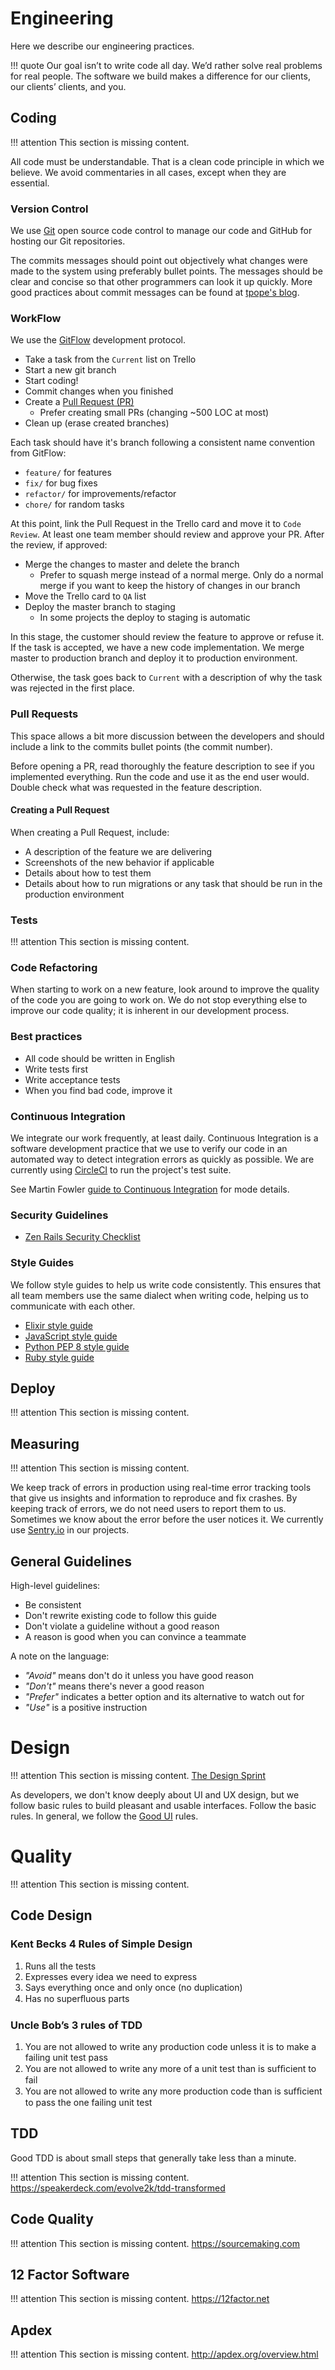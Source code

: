 # Engineering

Here we describe our engineering practices.

!!! quote
    Our goal isn’t to write code all day.
    We’d rather solve real problems for real people.
    The software we build makes a difference
    for our clients, our clients’ clients, and you.

## Coding

!!! attention
    This section is missing content.

All code must be understandable. That is a clean code principle in which we
believe. We avoid commentaries in all cases, except when they are essential.

### Version Control

We use [Git](https://git-scm.com/) open source code control to manage our code
and GitHub for hosting our Git repositories.

The commits messages should point out objectively what changes were made to the
system using preferably bullet points. The messages should be clear and concise
so that other programmers can look it up quickly. More good practices about
commit messages can be found at
[tpope's blog](http://tbaggery.com/2008/04/19/a-note-about-git-commit-messages.html).

### WorkFlow

We use the [GitFlow](http://nvie.com/posts/a-successful-git-branching-model/)
development protocol.

* Take a task from the `Current` list on Trello
* Start a new git branch
* Start coding!
* Commit changes when you finished
* Create a [Pull Request (PR)](https://help.github.com/articles/creating-a-pull-request)
    * Prefer creating small PRs (changing ~500 LOC at most)
* Clean up (erase created branches)

Each task should have it's branch following a consistent name convention from
GitFlow:

* `feature/` for features
* `fix/` for bug fixes
* `refactor/` for improvements/refactor
* `chore/` for random tasks

At this point, link the Pull Request in the Trello card and move it to `Code Review`.
At least one team member should review and approve your PR. After the review, if
approved:

* Merge the changes to master and delete the branch
    * Prefer to squash merge instead of a normal merge. Only do a normal merge if
      you want to keep the history of changes in our branch
* Move the Trello card to `QA` list
* Deploy the master branch to staging
    * In some projects the deploy to staging is automatic

In this stage, the customer should review the feature to approve or refuse it.
If the task is accepted, we have a new code implementation. We merge master to
production branch and deploy it to production environment.

Otherwise, the task goes back to `Current` with a description of why the task was
rejected in the first place.

### Pull Requests

This space allows a bit more discussion between the developers and should
include a link to the commits bullet points (the commit number).

Before opening a PR, read thoroughly the feature description to see if you
implemented everything. Run the code and use it as the end user would.
Double check what was requested in the feature description.

#### Creating a Pull Request

When creating a Pull Request, include:

* A description of the feature we are delivering
* Screenshots of the new behavior if applicable
* Details about how to test them
* Details about how to run migrations or any task that should be run in the
  production environment

### Tests

!!! attention
    This section is missing content.

### Code Refactoring

When starting to work on a new feature, look around to improve the quality of
the code you are going to work on. We do not stop everything else to improve our
code quality; it is inherent in our development process.

### Best practices

* All code should be written in English
* Write tests first
* Write acceptance tests
* When you find bad code, improve it

### Continuous Integration

We integrate our work frequently, at least daily. Continuous Integration is a
software development practice that we use to verify our code in an automated way
to detect integration errors as quickly as possible. We are currently
using [CircleCI](http://circleci.com/) to run the project's test suite.

See Martin Fowler
[guide to Continuous Integration](https://martinfowler.com/articles/continuousIntegration.html)
for mode details.

### Security Guidelines

* [Zen Rails Security Checklist](https://github.com/brunofacca/zen-rails-security-checklist)

### Style Guides

We follow style guides to help us write code consistently. This ensures that all
team members use the same dialect when writing code, helping us to communicate
with each other.

* [Elixir style guide](https://github.com/christopheradams/elixir_style_guide)
* [JavaScript style guide](https://github.com/airbnb/javascript)
* [Python PEP 8 style guide](https://www.python.org/dev/peps/pep-0008/)
* [Ruby style guide](https://github.com/bbatsov/ruby-style-guide)

## Deploy

!!! attention
    This section is missing content.

## Measuring

!!! attention
    This section is missing content.

We keep track of errors in production using real-time error tracking tools that
give us insights and information to reproduce and fix crashes. By keeping track
of errors, we do not need users to report them to us. Sometimes we know about
the error before the user notices it. We currently use
[Sentry.io](https://sentry.io/welcome/) in our projects.

## General Guidelines

High-level guidelines:

* Be consistent
* Don't rewrite existing code to follow this guide
* Don't violate a guideline without a good reason
* A reason is good when you can convince a teammate

A note on the language:

* *"Avoid"* means don't do it unless you have good reason
* *"Don't"* means there's never a good reason
* *"Prefer"* indicates a better option and its alternative to watch out for
* *"Use"* is a positive instruction

# Design

!!! attention
    This section is missing content. [The Design Sprint](www.gv.com/sprint)

As developers, we don't know deeply about UI and UX design, but we follow basic
rules to build pleasant and usable interfaces. Follow the basic rules. In general,
we follow the [Good UI](http://goodui.org) rules.

# Quality

!!! attention
    This section is missing content.

## Code Design

### Kent Becks 4 Rules of Simple Design

1. Runs all the tests
2. Expresses every idea we need to express
3. Says everything once and only once (no duplication)
4. Has no superﬂuous parts

### Uncle Bob’s 3 rules of TDD

1. You are not allowed to write any production code unless it is to make a failing unit test pass
2. You are not allowed to write any more of a unit test than is sufﬁcient to fail
3. You are not allowed to write any more production code than is sufﬁcient to pass the one failing unit test

## TDD

Good TDD is about small steps that generally take less than a minute.

!!! attention
    This section is missing content. https://speakerdeck.com/evolve2k/tdd-transformed

## Code Quality

!!! attention
    This section is missing content. https://sourcemaking.com

## 12 Factor Software

!!! attention
    This section is missing content. https://12factor.net

## Apdex

!!! attention
    This section is missing content. http://apdex.org/overview.html
